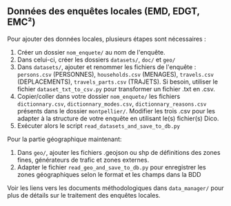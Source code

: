 ## Données des enquêtes locales (EMD, EDGT, EMC²)

Pour ajouter des données locales, plusieurs étapes sont nécessaires :

1. Créer un dossier `nom_enquete/` au nom de l'enquête.
2. Dans celui-ci, créer les dossiers `datasets/`, `doc/` et `geo/`
3. Dans `datasets/`, ajouter et renommer les fichiers de l'enquête : 
`persons.csv` (PERSONNES), `households.csv` (MENAGES), `travels.csv` (DEPLACEMENTS), `travels_parts.csv` (TRAJETS). 
   Si besoin, utiliser le fichier `dataset_txt_to_csv.py` pour transformer un fichier .txt en .csv.
4. Copier/coller dans votre dossier `nom_enquete/` les fichiers `dictionnary.csv`, `dictionnary_modes.csv`, 
   `dictionnary_reasons.csv` présents dans le dossier `montpellier/`. Modifier les trois .csv
   pour les adapter à la structure de votre enquête en utilisant le(s) fichier(s) Dico.
5. Exécuter alors le script `read_datasets_and_save_to_db.py`
   
Pour la partie géographique maintenant:

1. Dans `geo/`, ajouter les fichiers .geojson ou shp de définitions des zones fines, générateurs de trafic et zones externes.
2. Adapter le fichier `read_geo_and_save_to_db.py` pour enregistrer les zones géographiques selon le format et les champs dans la BDD


Voir les liens vers les documents méthodologiques dans `data_manager/` 
pour plus de détails sur le traitement des enquêtes locales.
